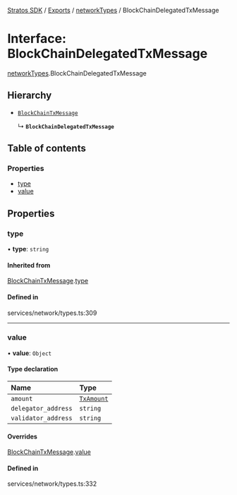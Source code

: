 [Stratos SDK](../README.md) / [Exports](../modules.md) / [networkTypes](../modules/networkTypes.md) / BlockChainDelegatedTxMessage

# Interface: BlockChainDelegatedTxMessage

[networkTypes](../modules/networkTypes.md).BlockChainDelegatedTxMessage

## Hierarchy

- [`BlockChainTxMessage`](networkTypes.BlockChainTxMessage.md)

  ↳ **`BlockChainDelegatedTxMessage`**

## Table of contents

### Properties

- [type](networkTypes.BlockChainDelegatedTxMessage.md#type)
- [value](networkTypes.BlockChainDelegatedTxMessage.md#value)

## Properties

### type

• **type**: `string`

#### Inherited from

[BlockChainTxMessage](networkTypes.BlockChainTxMessage.md).[type](networkTypes.BlockChainTxMessage.md#type)

#### Defined in

services/network/types.ts:309

___

### value

• **value**: `Object`

#### Type declaration

| Name | Type |
| :------ | :------ |
| `amount` | [`TxAmount`](networkTypes.TxAmount.md) |
| `delegator_address` | `string` |
| `validator_address` | `string` |

#### Overrides

[BlockChainTxMessage](networkTypes.BlockChainTxMessage.md).[value](networkTypes.BlockChainTxMessage.md#value)

#### Defined in

services/network/types.ts:332

